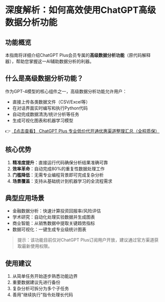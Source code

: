 # 深度解析：如何高效使用ChatGPT高级数据分析功能

## 功能概览
本指南将详细介绍ChatGPT Plus会员专属的**高级数据分析功能**（原代码解释器），帮助您掌握这一AI辅助数据分析的利器。

## 什么是高级数据分析功能？
作为GPT-4模型的核心组件之一，高级数据分析功能允许用户：
- 直接上传各类数据文件（CSV/Excel等）
- 在对话界面实时编写和执行Python代码
- 自动完成数据清洗/统计分析等任务
- 生成可视化图表和机器学习模型

👉 [【点击查看】 ChatGPT Plus 专业低价代开通优惠渠道整理汇总（全程质保）](https://bit.ly/DaiKai)

## 核心优势
1. **精准度提升**：直接运行代码确保分析结果准确可靠
2. **效率革命**：自动完成80%的重复性数据处理工作
3. **门槛降低**：无需专业编程背景即可完成复杂分析
4. **场景覆盖**：支持从基础统计到机器学习的全流程需求

## 典型应用场景
- 金融数据分析：快速计算投资回报率/风险评估
- 学术研究：自动化处理实验数据并生成图表
- 商业智能：从销售数据中提取关键趋势指标
- 数据可视化：一键生成专业级统计图表

> 提示：该功能目前仅对ChatGPT Plus订阅用户开放，建议通过官方渠道获取最新使用权限。

## 使用建议
1. 从简单任务开始逐步熟悉功能边界
2. 重要数据建议先进行备份
3. 复杂分析可拆分为多个子任务
4. 善用"继续执行"指令处理长代码